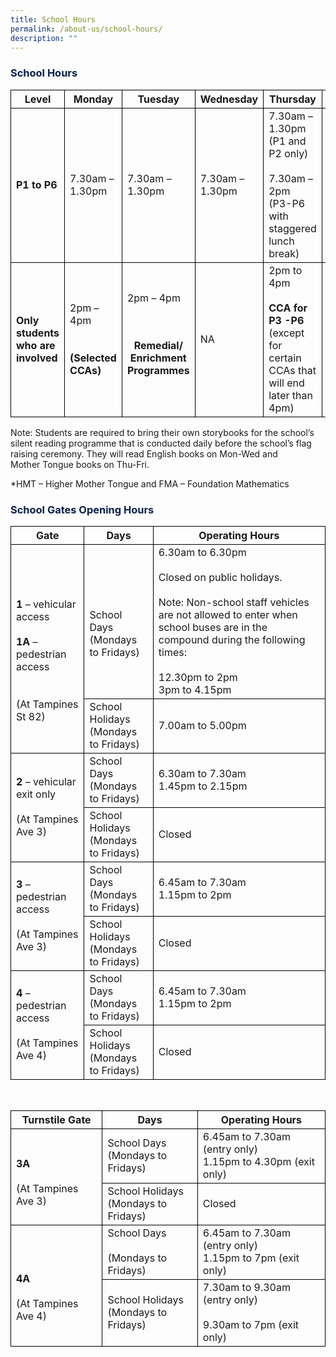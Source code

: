 ```yaml
---
title: School Hours
permalink: /about-us/school-hours/
description: ""
---
```

<h3><font color="#09204A">School Hours</font></h3>

<style type="text/css">
table { border-collapse: collapse;}
td {border: 1px solid black; text-align: left;}
</style>

<table>
<thead style="border: 1px solid black">
  <tr>
    <th style="border: 1px solid black">Level</th>
    <th style="border: 1px solid black">Monday</th>
    <th style="border: 1px solid black">Tuesday</th>
    <th style="border: 1px solid black">Wednesday</th>
    <th style="border: 1px solid black">Thursday</th>
    <th style="border: 1px solid black">Friday</th>
  </tr>
</thead>
<tbody>
  <tr>
    <td style="border: 1px solid black"><b>P1 to P6</b></td>
    <td style="border: 1px solid black">7.30am – 1.30pm</td>
    <td style="border: 1px solid black">7.30am – 1.30pm</td>
    <td style="border: 1px solid black">7.30am – 1.30pm</td>
    <td style="border: 1px solid black">7.30am – 1.30pm<br>(P1 and P2 only)<br><br>7.30am – 2pm<br>(P3-P6 with staggered lunch break)</td>
    <td style="border: 1px solid black">7.30am – 1.30pm</td>
  </tr>
  <tr>
    <td style="border: 1px solid black"><b>Only students who are involved</b></td>
    <td style="border: 1px solid black">2pm – 4pm<br><br><br><b>(Selected CCAs)</b></td>
    <td style="border: 1px solid black">2pm – 4pm<br><br><br><b><p style="text-align:center;">Remedial/<br>Enrichment <br>Programmes</p></b></td>
    <td style="border: 1px solid black">NA</td>
    <td style="border: 1px solid black">2pm to 4pm<br><br><b>CCA for P3 -P6</b><br>(except for certain CCAs that will end later than 4pm)</td>
    <td style="border: 1px solid black">2pm to 4pm<br><br><br><b>HMT/FMA/<br>Enrichment <br>Programmes</b></td>
  </tr>
</tbody>
</table>
  

Note: Students are required to bring their own storybooks for the school’s silent reading programme that is conducted daily before the school’s flag raising ceremony. They will read English books on Mon-Wed and  
Mother Tongue books on Thu-Fri. 

  

\*HMT – Higher Mother Tongue and FMA – Foundation Mathematics

<h3><font color="#09204A">School Gates Opening Hours</font></h3>

<style type="text/css">
table { border-collapse: collapse;}
td {border: 1px solid black; text-align: left;}
</style>

<table>
<thead style="border: 1px solid black">
  <tr>
    <th style="border: 1px solid black">Gate</th>
    <th style="border: 1px solid black">Days</th>
    <th style="border: 1px solid black">Operating Hours</th>
  </tr>
</thead>
<tbody>
  <tr>
    <td rowspan="2" style="border: 1px solid black"><br><br><b>1</b> – vehicular access<br><br><b>1A</b> – pedestrian access <br><br><br>(At Tampines St 82)</td>
    <td style="border: 1px solid black"><br><br>School Days<br>(Mondays to Fridays)</td>
    <td style="border: 1px solid black">6.30am to 6.30pm<br><br>Closed on public holidays.<br> <br>Note: Non-school staff vehicles are not allowed to enter when school buses are in the compound during the following times:<br><br>12.30pm to 2pm<br>3pm to 4.15pm </td>
  </tr>
  <tr style="border: 1px solid black">
    <td style="border: 1px solid black">School Holidays<br> (Mondays to Fridays)</td>
    <td style="border: 1px solid black">7.00am to 5.00pm</td>
  </tr>
  <tr style="border: 1px solid black">
    <td rowspan="2" style="border: 1px solid black"><b>2</b> – vehicular exit only<br><br>(At Tampines Ave 3)</td>
    <td style="border: 1px solid black">School Days<br>(Mondays to Fridays)</td>
    <td style="border: 1px solid black">6.30am to 7.30am<br>1.45pm to 2.15pm</td>
  </tr>
  <tr style="border: 1px solid black">
    <td style="border: 1px solid black">School Holidays<br>(Mondays to Fridays)</td>
    <td style="border: 1px solid black">Closed</td>
  </tr>
  <tr>
    <td rowspan="2" style="border: 1px solid black"><b>3</b> – pedestrian access<br><br>(At Tampines Ave 3)</td>
    <td style="border: 1px solid black">School Days<br>(Mondays to Fridays)</td>
    <td style="border: 1px solid black">6.45am to 7.30am<br>1.15pm to 2pm</td>
  </tr>
  <tr>
    <td style="border: 1px solid black">School Holidays<br>(Mondays to Fridays)</td>
    <td style="border: 1px solid black">Closed</td>
  </tr>
  <tr>
    <td rowspan="2" style="border: 1px solid black"><b>4</b> – pedestrian access<br><br>(At Tampines Ave 4)</td>
    <td style="border: 1px solid black">School Days<br>(Mondays to Fridays)</td>
    <td style="border: 1px solid black">6.45am to 7.30am<br>1.15pm to 2pm</td>
  </tr>
  <tr style="border: 1px solid black">
    <td style="border: 1px solid black">School Holidays<br>(Mondays to Fridays)</td>
    <td style="border: 1px solid black">Closed</td>
  </tr>
</tbody>
</table>

<br>
	
<style type="text/css">
table { border-collapse: collapse;}
td {border: 1px solid black; text-align: left;}
</style>
	
<table>
<thead style="border: 1px solid black">
  <tr>
    <th style="border: 1px solid black">Turnstile Gate</th>
    <th style="border: 1px solid black">Days</th>
    <th style="border: 1px solid black">Operating Hours</th>
  </tr>
</thead>
<tbody>
  <tr>
    <td rowspan="2" style="border: 1px solid black"><br><b>3A</b><br><br>(At Tampines Ave 3)</td>
    <td style="border: 1px solid black">School Days<br>(Mondays to Fridays)</td>
    <td style="border: 1px solid black">6.45am to 7.30am (entry only)<br>1.15pm to 4.30pm (exit only)</td>
  </tr>
  <tr style="border: 1px solid black">
    <td style="border: 1px solid black">School Holidays<br>(Mondays to Fridays)</td>
    <td style="border: 1px solid black">Closed</td>
  </tr>
  <tr style="border: 1px solid black">
    <td rowspan="2" style="border: 1px solid black"><br><br><b>4A</b><br><br>(At Tampines Ave 4)</td>
    <td style="border: 1px solid black">School Days<br><br>(Mondays to Fridays)</td>
    <td style="border: 1px solid black">6.45am to 7.30am (entry only)<br>1.15pm to 7pm (exit only)</td>
  </tr>
  <tr style="border: 1px solid black">
    <td style="border: 1px solid black">School Holidays<br>(Mondays to Fridays)</td>
    <td style="border: 1px solid black">7.30am to 9.30am (entry only)<br><br>9.30am to 7pm (exit only)</td>
  </tr>
</tbody>
</table>